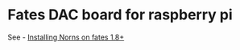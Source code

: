 # Fates DAC board for raspberry pi

See - [Installing Norns on fates 1.8+](https://github.com/okyeron/fates/blob/master/install/norns/Norns_install_instructions_1.8.md)
